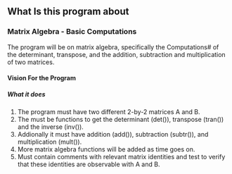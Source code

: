 ## What Is this program about
### Matrix Algebra - Basic Computations

The program will be on matrix algebra, specifically the Computations#
of the determinant, transpose, and the addition, subtraction and 
multiplication of two matrices.

#### Vision For the Program
##### What it does
1. The program must have two different 2-by-2 matrices A and B.
2. The must be functions to get the determinant (det()), transpose 
(tran()) and the inverse (inv()).
3. Addionally it must have addition (add()), subtraction (subtr()),
and multiplication (mult()).
4. More matrix algebra functions will be added as time goes on.
5. Must contain comments with relevant matrix identities and test to 
verify that these identities are observable with A and B.